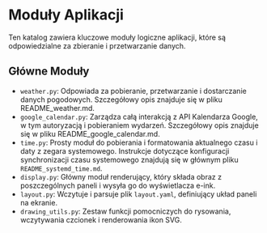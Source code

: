 # Moduły Aplikacji

Ten katalog zawiera kluczowe moduły logiczne aplikacji, które są odpowiedzialne za zbieranie i przetwarzanie danych.

## Główne Moduły

- `weather.py`: Odpowiada za pobieranie, przetwarzanie i dostarczanie danych pogodowych. Szczegółowy opis znajduje się w pliku README_weather.md.
- `google_calendar.py`: Zarządza całą interakcją z API Kalendarza Google, w tym autoryzacją i pobieraniem wydarzeń. Szczegółowy opis znajduje się w pliku README_google_calendar.md.
- `time.py`: Prosty moduł do pobierania i formatowania aktualnego czasu i daty z zegara systemowego. Instrukcje dotyczące konfiguracji synchronizacji czasu systemowego znajdują się w głównym pliku `README_systemd_time.md`.
- `display.py`: Główny moduł renderujący, który składa obraz z poszczególnych paneli i wysyła go do wyświetlacza e-ink.
- `layout.py`: Wczytuje i parsuje plik `layout.yaml`, definiujący układ paneli na ekranie.
- `drawing_utils.py`: Zestaw funkcji pomocniczych do rysowania, wczytywania czcionek i renderowania ikon SVG.
